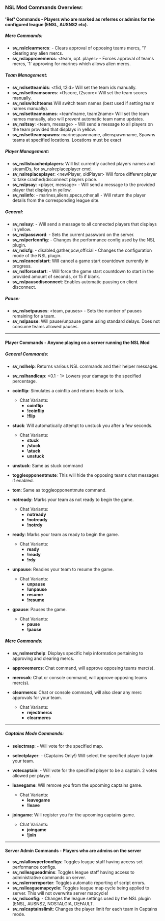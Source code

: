 ### NSL Mod Commands Overview:

#### 'Ref' Commands - Players who are marked as referres or admins for the configured league (ENSL, AUSNS2 etc).

##### Merc Commands:
- **sv_nslclearmercs**: <team> - Clears approval of opposing teams mercs, '1' clearing any alien mercs.
- **sv_nslapprovemercs**: <team, opt. player> - Forces approval of teams mercs, '1' approving for marines which allows alien mercs.

##### Team Management:
- **sv_nslsetteamids**: <t1id, t2id> Will set the team ids manually.
- **sv_nslsetteamscores**: <t1score, t2score> Will set the team scores manually.
- **sv_nslswitchteams** Will switch team names (best used if setting team names manually).
- **sv_nslsetteamnames**: <team1name, team2name> Will set the team names manually, also will prevent automatic team name updates.
- **sv_nsltsay**: <team, message> - Will send a message to all players on the team provided that displays in yellow.
- **sv_nslsetteamspawns**: marinespawnname, alienspawnname, Spawns teams at specified locations. Locations must be exact

##### Player Management:
- **sv_nsllistcachedplayers**: Will list currently cached players names and steamIDs, for sv_nslreplaceplayer cmd.
- **sv_nslreplaceplayer**: <newPlayer, oldPlayer> Will force different player to take crashed/disconnect players place.
- **sv_nslpsay**: <player, message> - Will send a message to the provided player that displays in yellow.
- **sv_nslinfo**: <team> - marines,aliens,specs,other,all - Will return the player details from the corresponding league site.

##### General:
- **sv_nslsay**: <message> - Will send a message to all connected players that displays in yellow.
- **sv_nslpassword**: <password> - Sets the current password on the server.
- **sv_nslperfconfig**: <config> - Changes the performance config used by the NSL plugin.
- **sv_nslcfg**: <state> - disabled,gather,pcw,official - Changes the configuration mode of the NSL plugin.
- **sv_nslcancelstart**: Will cancel a game start countdown currently in progress.
- **sv_nslforcestart**: <seconds> - Will force the game start countdown to start in the provided amount of seconds, or 15 if blank.
- **sv_nslpausedisconnect**: Enables automatic pausing on client disconnect.

##### Pause:
- **sv_nslsetpauses**: <team, pauses> - Sets the number of pauses remaining for a team.
- **sv_nslpause**: Will pause/unpause game using standard delays.  Does not consume teams allowed pauses.

***

#### Player Commands - Anyone playing on a server running the NSL Mod

##### General Commands:
- **sv_nslhelp**: Returns various NSL commands and their helper messages.
- **sv_nslhandicap**: <0.1 - 1> Lowers your damage to the specified percentage.
- **coinflip**: Simulates a coinflip and returns heads or tails.
	
	- Chat Variants:
		- **coinflip**
		- **!coinflip**
		- **!flip**

- **stuck**: Will automatically attempt to unstuck you after a few seconds.
	
	- Chat Variants:
		- **stuck**
		- **/stuck**
		- **\\stuck**
		- **unstuck**

- **unstuck**: Same as stuck command
- **toggleopponentmute**: This will hide the opposing teams chat messages if enabled.
- **tom**: Same as toggleopponentmute command.
- **notready**: Marks your team as not ready to begin the game.
	
	- Chat Variants:
		- **notready**
		- **!notready**
		- **!notrdy**

- **ready**: Marks your team as ready to begin the game.
	
	- Chat Variants:
		- **ready**
		- **!ready**
		- **!rdy**

- **unpause**: Readies your team to resume the game.
	
	- Chat Variants:
		- **unpause**
		- **!unpause**
		- **resume**
		- **!resume**

- **gpause**: Pauses the game.
	
	- Chat Variants:
		- **pause**
		- **!pause**

##### Merc Commands:
- **sv_nslmerchelp**: Displays specific help information pertaining to approving and clearing mercs.
- **approvemercs**: Chat command, will approve opposing teams merc(s).
- **mercsok**: Chat or console command, will approve opposing teams merc(s).
- **clearmercs**: Chat or console command, will also clear any merc approvals for your team.
    
    - Chat Variants:
		- **rejectmercs**
		- **clearmercs**

***

##### Captains Mode Commands:
- **selectmap**: <map> - Will vote for the specified map.
- **selectplayer**: <player> - (Captains Only!) Will select the specified player to join your team.
- **votecaptain**: <player> - Will vote for the specified player to be a captain.  2 votes allowed per player.
- **leavegame**: Will remove you from the upcoming captains game.
    
    - Chat Variants:
		- **leavegame**
		- **!leave**

- **joingame**: Will register you for the upcoming captains game.
	
	- Chat Variants:
		- **joingame**
		- **!join**

***

#### Server Admin Commands - Players who are admins on the server

- **sv_nslallowperfconfigs**: Toggles league staff having access set performance configs.
- **sv_nslleagueadmins**: Toggles league staff having access to administrative commands on server.
- **sv_nslerrorreporter**: Toggles automatic reporting of script errors.
- **sv_nslleaguemapcycle**: Toggles league map cycle being applied to server.  This will not overwrite server mapcycle!
- **sv_nslconfig**: <league> - Changes the league settings used by the NSL plugin (ENSL, AUSNS2, NOSTALGIA, DEFAULT.
- **sv_nslcaptainslimit**: <limit> Changes the player limit for each team in Captains mode.